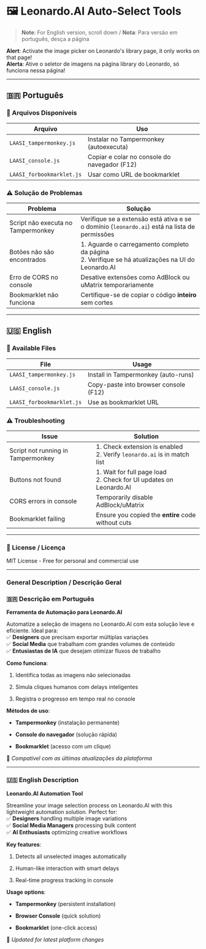 # 🖼️ Leonardo.AI Auto-Select Tools

> **Note**: For English version, scroll down / **Nota**: Para versão em português, desça a página

**Alert**: Activate the image picker on Leonardo's library page, it only works on that page!<br>
**Alerta**: Ative o seletor de imagens na página library do Leonardo, só funciona nessa página!

---

## 🇧🇷 Português

### 📁 Arquivos Disponíveis
| Arquivo | Uso |
|---------|-----|
| `LAASI_tampermonkey.js` | Instalar no Tampermonkey (autoexecuta) |
| `LAASI_console.js` | Copiar e colar no console do navegador (F12) |
| `LAASI_forbookmarklet.js` | Usar como URL de bookmarklet |

### ⚠️ Solução de Problemas
| Problema | Solução |
|----------|---------|
| Script não executa no Tampermonkey | Verifique se a extensão está ativa e se o domínio (`leonardo.ai`) está na lista de permissões |
| Botões não são encontrados | 1. Aguarde o carregamento completo da página<br>2. Verifique se há atualizações na UI do Leonardo.AI |
| Erro de CORS no console | Desative extensões como AdBlock ou uMatrix temporariamente |
| Bookmarklet não funciona | Certifique-se de copiar o código **inteiro** sem cortes |

---

## 🇺🇸 English

### 📁 Available Files
| File | Usage |
|------|-------|
| `LAASI_tampermonkey.js` | Install in Tampermonkey (auto-runs) |
| `LAASI_console.js` | Copy-paste into browser console (F12) |
| `LAASI_forbookmarklet.js` | Use as bookmarklet URL |

### ⚠️ Troubleshooting
| Issue | Solution |
|-------|----------|
| Script not running in Tampermonkey | 1. Check extension is enabled<br>2. Verify `leonardo.ai` is in match list |
| Buttons not found | 1. Wait for full page load<br>2. Check for UI updates on Leonardo.AI |
| CORS errors in console | Temporarily disable AdBlock/uMatrix |
| Bookmarklet failing | Ensure you copied the **entire** code without cuts |

---

### 📜 License / Licença
MIT License - Free for personal and commercial use

---

### General Description / Descrição Geral
### 🇧🇷 **Descrição em Português**

**Ferramenta de Automação para Leonardo.AI**

Automatize a seleção de imagens no Leonardo.AI com esta solução leve e eficiente. Ideal para:\
✅ **Designers** que precisam exportar múltiplas variações\
✅ **Social Media** que trabalham com grandes volumes de conteúdo\
✅ **Entusiastas de IA** que desejam otimizar fluxos de trabalho

**Como funciona**:

1.  Identifica todas as imagens não selecionadas

2.  Simula cliques humanos com delays inteligentes

3.  Registra o progresso em tempo real no console

**Métodos de uso**:

-   **Tampermonkey** (instalação permanente)

-   **Console do navegador** (solução rápida)

-   **Bookmarklet** (acesso com um clique)

🔗 *Compatível com as últimas atualizações da plataforma*

* * * * *

### 🇺🇸 **English Description**

**Leonardo.AI Automation Tool**

Streamline your image selection process on Leonardo.AI with this lightweight automation solution. Perfect for:\
✅ **Designers** handling multiple image variations\
✅ **Social Media Managers** processing bulk content\
✅ **AI Enthusiasts** optimizing creative workflows

**Key features**:

1.  Detects all unselected images automatically

2.  Human-like interaction with smart delays

3.  Real-time progress tracking in console

**Usage options**:

-   **Tampermonkey** (persistent installation)

-   **Browser Console** (quick solution)

-   **Bookmarklet** (one-click access)

🔗 *Updated for latest platform changes*
